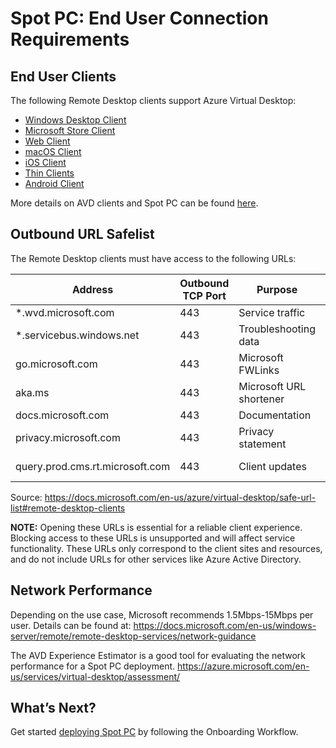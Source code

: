 <meta name="robots" content="noindex">

# Spot PC: End User Connection Requirements

## End User Clients

The following Remote Desktop clients support Azure Virtual Desktop:

- [Windows Desktop Client](https://docs.microsoft.com/en-us/azure/virtual-desktop/user-documentation/connect-windows-7-10)
- [Microsoft Store Client](https://docs.microsoft.com/en-us/azure/virtual-desktop/user-documentation/connect-microsoft-store)
- [Web Client](https://docs.microsoft.com/en-us/azure/virtual-desktop/user-documentation/connect-web)
- [macOS Client](https://docs.microsoft.com/en-us/azure/virtual-desktop/user-documentation/connect-macos)
- [iOS Client](https://docs.microsoft.com/en-us/azure/virtual-desktop/user-documentation/connect-ios)
- [Thin Clients](https://docs.microsoft.com/en-us/azure/virtual-desktop/user-documentation/linux-overview)
- [Android Client](https://docs.microsoft.com/en-us/azure/virtual-desktop/user-documentation/connect-android)

More details on AVD clients and Spot PC can be found [here](spot-pc/tutorials/connect-to-desktop).

## Outbound URL Safelist

The Remote Desktop clients must have access to the following URLs:

| Address                         | Outbound TCP Port | Purpose                 | Client(s)       |
| ------------------------------- | ----------------- | ----------------------- | --------------- |
| \*.wvd.microsoft.com            | 443               | Service traffic         | All             |
| \*.servicebus.windows.net       | 443               | Troubleshooting data    | All             |
| go.microsoft.com                | 443               | Microsoft FWLinks       | All             |
| aka.ms                          | 443               | Microsoft URL shortener | All             |
| docs.microsoft.com              | 443               | Documentation           | All             |
| privacy.microsoft.com           | 443               | Privacy statement       | All             |
| query.prod.cms.rt.microsoft.com | 443               | Client updates          | Windows Desktop |

Source: https://docs.microsoft.com/en-us/azure/virtual-desktop/safe-url-list#remote-desktop-clients

**NOTE:** Opening these URLs is essential for a reliable client experience. Blocking access to these URLs is unsupported and will affect service functionality. These URLs only correspond to the client sites and resources, and do not include URLs for other services like Azure Active Directory.

## Network Performance

Depending on the use case, Microsoft recommends 1.5Mbps-15Mbps per user. Details can be found at: https://docs.microsoft.com/en-us/windows-server/remote/remote-desktop-services/network-guidance

The AVD Experience Estimator is a good tool for evaluating the network performance for a Spot PC deployment. https://azure.microsoft.com/en-us/services/virtual-desktop/assessment/

## What’s Next?

Get started [deploying Spot PC](spot-pc/getting-started/onboarding-workflow) by following the Onboarding Workflow.
